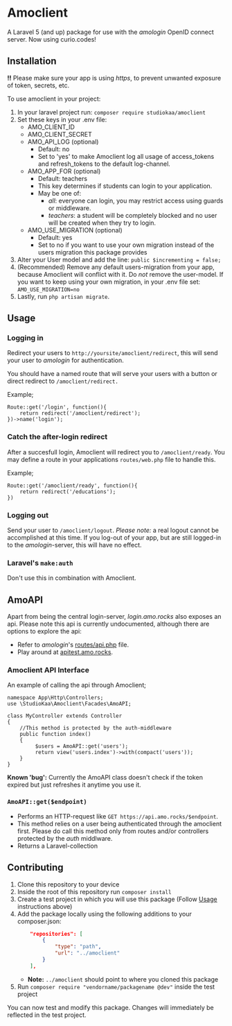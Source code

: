 # Amoclient

A Laravel 5 (and up) package for use with the _amologin_ OpenID connect server.
Now using curio.codes!

## Installation

__!!__ Please make sure your app is using _https_, to prevent unwanted exposure of token, secrets, etc.

To use amoclient in your project:

1. In your laravel project run: `composer require studiokaa/amoclient`
2. Set these keys in your .env file:
	* AMO_CLIENT_ID
	* AMO_CLIENT_SECRET
	* AMO_API_LOG (optional)
		* Default: no
		* Set to 'yes' to make Amoclient log all usage of access_tokens and refresh_tokens to the default log-channel.
	* AMO_APP_FOR (optional)
		* Default: teachers
		* This key determines if students can login to your application. 
		* May be one of:
			* _all_: everyone can login, you may restrict access using guards or middleware.
			* _teachers_: a student will be completely blocked and no user will be created when they try to login.
	* AMO_USE_MIGRATION (optional)
		* Default: yes
		* Set to no if you want to use your own migration instead of the users migration this package provides
3. Alter your User model and add the line: `public $incrementing = false;`
4. (Recommended) Remove any default users-migration from your app, because Amoclient will conflict with it. Do _not_ remove the user-model. If you want to keep using your own migration, in your .env file set: `AMO_USE_MIGRATION=no`
5. Lastly, run `php artisan migrate`.


## Usage

### Logging in
Redirect your users to `http://yoursite/amoclient/redirect`, this will send your user to _amologin_ for authentication.

You should have a named route that will serve your users with a button or direct redirect to `/amoclient/redirect.`

Example;
```
Route::get('/login', function(){
	return redirect('/amoclient/redirect');
})->name('login');

```

### Catch the after-login redirect
After a succesfull login, Amoclient will redirect you to `/amoclient/ready`. You may define a route in your applications `routes/web.php` file to handle this.

Example;
```
Route::get('/amoclient/ready', function(){
	return redirect('/educations');
})
```

### Logging out
Send your user to `/amoclient/logout`.
_Please note:_ a real logout cannot be accomplished at this time. If you log-out of your app, but are still logged-in to the _amologin_-server, this will have no effect.


### Laravel's `make:auth`
Don't use this in combination with Amoclient.


## AmoAPI

Apart from being the central login-server, _login.amo.rocks_ also exposes an api. Please note this api is currently undocumented, although there are options to explore the api:
* Refer to _amologin_'s [routes/api.php](https://github.com/StudioKaa/amologin/blob/master/routes/api.php) file.
* Play around at [apitest.amo.rocks](https://apitest.amo.rocks/).

### Amoclient API Interface

An example of calling the api through Amoclient;
```
namespace App\Http\Controllers;
use \StudioKaa\Amoclient\Facades\AmoAPI;

class MyController extends Controller
{
	//This method is protected by the auth-middleware
	public function index()
	{
		 $users = AmoAPI::get('users');
		 return view('users.index')->with(compact('users'));
	}
}

```

**Known 'bug':** Currently the AmoAPI class doesn't check if the token expired but just refreshes it anytime you use it.

### `AmoAPI::get($endpoint)`
* Performs an HTTP-request like `GET https://api.amo.rocks/$endpoint`.
* This method relies on a user being authenticated through the amoclient first. Please do call this method only from routes and/or controllers protected by the _auth_ middlware.
* Returns a Laravel-collection


## Contributing

1. Clone this repository to your device
2. Inside the root of this repository run `composer install`
3. Create a test project in which you will use this package (Follow [Usage](#usage) instructions above)
4. Add the package locally using the following additions to your composer.json:
	```json
		"repositories": [
			{
				"type": "path",
				"url": "../amoclient"
			}
		],
	```
	* **Note:** `../amoclient` should point to where you cloned this package
5. Run `composer require "vendorname/packagename @dev"` inside the test project

You can now test and modify this package. Changes will immediately be reflected in the test project.